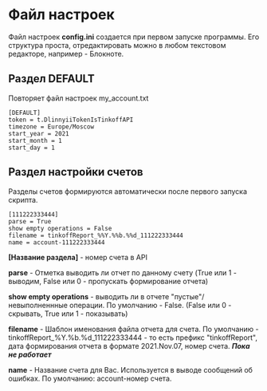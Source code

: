 # Файл настроек

Файл настроек **config.ini** создается при первом запуске программы.
Его структура проста, отредактировать можно в любом текстовом редакторе, например - Блокноте.

## Раздел DEFAULT

Повторяет файл настроек my_account.txt

```text
[DEFAULT]
token = t.DlinnyiiTokenIsTinkoffAPI
timezone = Europe/Moscow
start_year = 2021
start_month = 1
start_day = 1
```

## Раздел настройки счетов

Разделы счетов формируются автоматически после первого запуска скрипта.

```text
[111222333444]
parse = True
show empty operations = False
filename = tinkoffReport_%%Y.%%b.%%d_111222333444
name = account-111222333444
```

**[Название раздела]** - номер счета в API

**parse** - Отметка выводить ли отчет по данному счету (True или 1 - выводим, False или 0 - пропускать формирование отчета)

**show empty operations** - выводить ли в отчете "пустые"/невыполненнные операции. По умолчанию - False. (False или 0 - скрывать, True или 1 - показывать)

**filename** - Шаблон именования файла отчета для счета. По умолчанию - tinkoffReport_%Y.%b.%d_111222333444 - то есть префикс "tinkoffReport", дата формирования отчета в формате 2021.Nov.07, номер счета. ***Пока не работает***

**name** - Название счета для Вас. Используется в выводе сообщений об ошибках. По умолчанию: account-номер счета.
